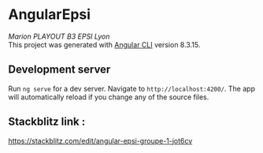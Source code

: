 # AngularEpsi

<i>Marion PLAYOUT B3 EPSI Lyon</i></br>
This project was generated with [Angular CLI](https://github.com/angular/angular-cli) version 8.3.15.

## Development server

Run `ng serve` for a dev server. Navigate to `http://localhost:4200/`. The app will automatically reload if you change any of the source files.

## Stackblitz link : 

https://stackblitz.com/edit/angular-epsi-groupe-1-jot6cv

